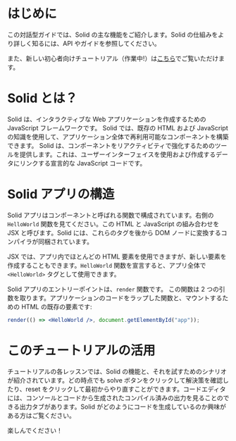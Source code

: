 # はじめに

この対話型ガイドでは、Solid の主な機能をご紹介します。Solid の仕組みをより詳しく知るには、API やガイドを参照してください。

また、新しい初心者向けチュートリアル（作業中!）は[こちら](https://docs.solidjs.com/guides/tutorials/getting-started-with-solid/welcome)でご覧いただけます。

# Solid とは？

Solid は、インタラクティブな Web アプリケーションを作成するための JavaScript フレームワークです。
Solid では、既存の HTML および JavaScript の知識を使用して、アプリケーション全体で再利用可能なコンポーネントを構築できます。
Solid は、コンポーネントをリアクティビティで強化するためのツールを提供します。これは、ユーザーインターフェイスを使用および作成するデータにリンクする宣言的な JavaScript コードです。

# Solid アプリの構造

Solid アプリはコンポーネントと呼ばれる関数で構成されています。右側の `HelloWorld` 関数を見てください。この HTML と JavaScript の組み合わせを JSX と呼びます。Solid には、これらのタグを後から DOM ノードに変換するコンパイラが同梱されています。

JSX では、アプリ内でほとんどの HTML 要素を使用できますが、新しい要素を作成することもできます。`HelloWorld` 関数を宣言すると、アプリ全体で `<HelloWorld>` タグとして使用できます。

Solid アプリのエントリーポイントは、`render` 関数です。 この関数は 2 つの引数を取ります。アプリケーションのコードをラップした関数と、マウントするための HTML の既存の要素です:

```jsx
render(() => <HelloWorld />, document.getElementById("app"));
```

# このチュートリアルの活用

チュートリアルの各レッスンでは、Solid の機能と、それを試すためのシナリオが紹介されています。どの時点でも solve ボタンをクリックして解決策を確認したり、reset をクリックして最初からやり直すことができます。コードエディタには、コンソールとコードから生成されたコンパイル済みの出力を見ることのできる出力タブがあります。Solid がどのようにコードを生成しているのか興味がある方はご覧ください。

楽しんでください！
